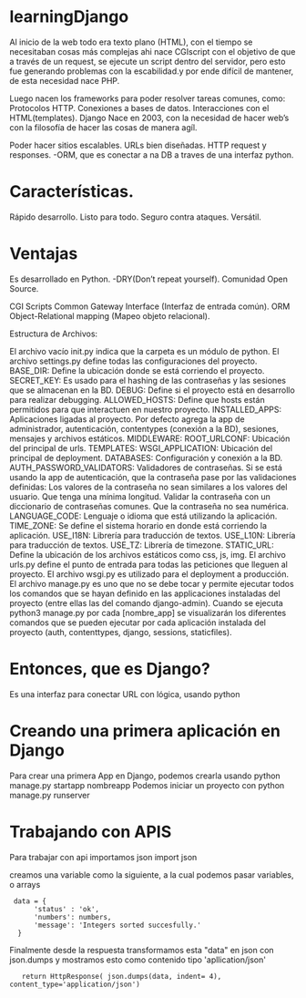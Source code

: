 # learningDjango

Al inicio de la web todo era texto plano (HTML), con el tiempo se necesitaban cosas más complejas ahi nace CGIscript con el objetivo de que a través de un request, se ejecute un script dentro del servidor, pero esto fue generando problemas con la escabilidad.y por ende difícil de mantener, de esta necesidad nace PHP.

Luego nacen los frameworks para poder resolver tareas comunes, como:
  Protocolos HTTP.
  Conexiones a bases de datos.
  Interacciones con el HTML(templates).
  Django
  Nace en 2003, con la necesidad de hacer web’s con la filosofía de hacer las cosas de manera agíl.

Poder hacer sitios escalables.
URLs bien diseñadas.
HTTP request y responses.
-ORM, que es conectar a na DB a traves de una interfaz python.

# Características.
  Rápido desarrollo.
  Listo para todo.
  Seguro contra ataques.
  Versátil.
  
  
 # Ventajas
  Es desarrollado en Python.
  -DRY(Don’t repeat yourself).
  Comunidad Open Source.
  
  CGI Scripts Common Gateway Interface (Interfaz de entrada común).
ORM Object-Relational mapping (Mapeo objeto relacional).


Estructura de Archivos:

El archivo vacío init.py indica que la carpeta es un módulo de python.
El archivo settings.py define todas las configuraciones del proyecto.
BASE_DIR: Define la ubicación donde se está corriendo el proyecto.
SECRET_KEY: Es usado para el hashing de las contraseñas y las sesiones que se almacenan en la BD.
DEBUG: Define si el proyecto está en desarrollo para realizar debugging.
ALLOWED_HOSTS: Define que hosts están permitidos para que interactuen en nuestro proyecto.
INSTALLED_APPS: Aplicaciones ligadas al proyecto. Por defecto agrega la app de administrador, autenticación, contentypes (conexión a la BD), sesiones, mensajes y archivos estáticos.
MIDDLEWARE:
ROOT_URLCONF: Ubicación del principal de urls.
TEMPLATES:
WSGI_APPLICATION: Ubicación del principal de deployment.
DATABASES: Configuración y conexión a la BD.
AUTH_PASSWORD_VALIDATORS: Validadores de contraseñas. Si se está usando la app de autenticación, que la contraseña pase por las validaciones definidas:
Los valores de la contraseña no sean similares a los valores del usuario.
Que tenga una mínima longitud.
Validar la contraseña con un diccionario de contraseñas comunes.
Que la contraseña no sea numérica.
LANGUAGE_CODE: Lenguaje o idioma que está utilizando la aplicación.
TIME_ZONE: Se define el sistema horario en donde está corriendo la aplicación.
USE_I18N: Librería para traducción de textos.
USE_L10N: Librería para traducción de textos.
USE_TZ: Librería de timezone.
STATIC_URL: Define la ubicación de los archivos estáticos como css, js, img.
El archivo urls.py define el punto de entrada para todas las peticiones que lleguen al proyecto.
El archivo wsgi.py es utilizado para el deployment a producción.
El archivo manage.py es uno que no se debe tocar y permite ejecutar todos los comandos que se hayan definido en las applicaciones instaladas del proyecto (entre ellas las del comando django-admin).
Cuando se ejecuta python3 manage.py por cada [nombre_app] se visualizarán los diferentes comandos que se pueden ejecutar por cada aplicación instalada del proyecto (auth, contenttypes, django, sessions, staticfiles).

# Entonces, que es Django?
Es una interfaz para conectar URL con lógica, usando python

# Creando una primera aplicación en Django

Para crear una primera App en Django, podemos crearla usando python manage.py startapp nombreapp
Podemos iniciar un proyecto con python manage.py runserver


# Trabajando con APIS
  Para trabajar con api importamos json
    import json
  
  creamos una variable como la siguiente, a la cual podemos pasar variables, o arrays

     data = {
          'status' : 'ok',
          'numbers': numbers,
          'message': 'Integers sorted succesfully.'
      }
    
   Finalmente desde la respuesta transformamos esta "data" en json con json.dumps y mostramos esto como contenido tipo 'apllication/json'
   
       return HttpResponse( json.dumps(data, indent= 4), content_type='application/json')
